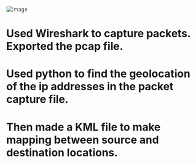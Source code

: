 ![image](https://github.com/nehel2942/network_mapping/assets/73643746/f413282c-c728-4532-b47f-99c4fcd7ea02)
# Used Wireshark to capture packets. Exported the pcap file.
# Used python to find the geolocation of the ip addresses in the packet capture file.
# Then made a KML file to make mapping between source and destination locations.
